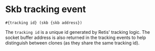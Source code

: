 # Skb tracking event

```none
#{tracking id} (skb {skb address})
```

The `tracking id` is a unique id generated by Retis' tracking logic. The socket
buffer address is also returned in the tracking events to help distinguish
between clones (as they share the same tracking id).
